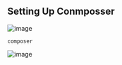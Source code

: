 ## Setting Up Conmposser

![image](https://user-images.githubusercontent.com/111234771/210087701-f5c23d89-2bd1-4e2c-bee6-90469844bf9c.png)

```
composer
```
![image](https://user-images.githubusercontent.com/111234771/210087838-a8da959f-ce1c-4e38-b774-82560c8c4973.png)
